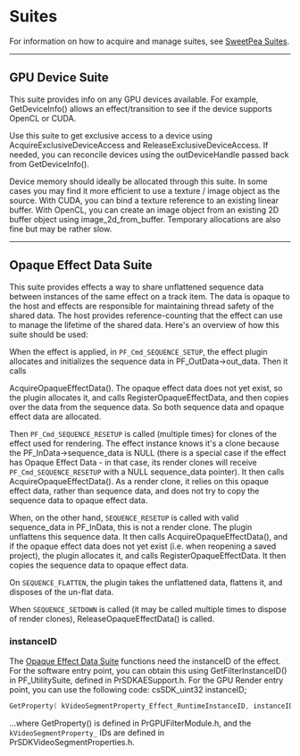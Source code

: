# Suites

For information on how to acquire and manage suites, see [SweetPea Suites](../universals/sweetpea-suites.md#universals-sweetpea-suites).

---

## GPU Device Suite

This suite provides info on any GPU devices available. For example, GetDeviceInfo() allows an effect/transition to see if the device supports OpenCL or CUDA.

Use this suite to get exclusive access to a device using AcquireExclusiveDeviceAccess and ReleaseExclusiveDeviceAccess. If needed, you can reconcile devices using the outDeviceHandle passed back from GetDeviceInfo().

Device memory should ideally be allocated through this suite. In some cases you may find it more efficient to use a texture / image object as the source. With CUDA, you can bind a texture reference to an existing linear buffer. With OpenCL, you can create an image object from an existing 2D buffer object using image_2d_from_buffer. Temporary allocations are also fine but may be rather slow.

---

## Opaque Effect Data Suite

This suite provides effects a way to share unflattened sequence data between instances of the same effect on a track item. The data is opaque to the host and effects are responsible for maintaining thread safety of the shared data. The host provides reference-counting that the effect can use to manage the lifetime of the shared data. Here's an overview of how this suite should be used:

When the effect is applied, in `PF_Cmd_SEQUENCE_SETUP`, the effect plugin allocates and initializes the sequence data in PF_OutData->out_data. Then it calls

AcquireOpaqueEffectData(). The opaque effect data does not yet exist, so the plugin allocates it, and calls RegisterOpaqueEffectData, and then copies over the data from the sequence data. So both sequence data and opaque effect data are allocated.

Then `PF_Cmd_SEQUENCE_RESETUP` is called (multiple times) for clones of the effect used for rendering. The effect instance knows it's a clone because the PF_InData->sequence_data is NULL (there is a special case if the effect has Opaque Effect Data - in that case, its render clones will receive `PF_Cmd_SEQUENCE_RESETUP` with a NULL sequence_data pointer). It then calls AcquireOpaqueEffectData(). As a render clone, it relies on this opaque effect data, rather than sequence data, and does not try to copy the sequence data to opaque effect data.

When, on the other hand, `SEQUENCE_RESETUP` is called with valid sequence_data in PF_InData, this is not a render clone. The plugin unflattens this sequence data. It then calls AcquireOpaqueEffectData(), and if the opaque effect data does not yet exist (i.e. when reopening a saved project), the plugin allocates it, and calls RegisterOpaqueEffectData. It then copies the sequence data to opaque effect data.

On `SEQUENCE_FLATTEN`, the plugin takes the unflattened data, flattens it, and disposes of the un-flat data.

When `SEQUENCE_SETDOWN` is called (it may be called multiple times to dispose of render clones), ReleaseOpaqueEffectData() is called.

### instanceID

The [Opaque Effect Data Suite](#gpu-effects-transitions-suites-opaque-effect-data-suite) functions need the instanceID of the effect. For the software entry point, you can obtain this using GetFilterInstanceID() in PF_UtilitySuite, defined in PrSDKAESupport.h. For the GPU Render entry point, you can use the following code: csSDK_uint32 instanceID;

```cpp
GetProperty( kVideoSegmentProperty_Effect_RuntimeInstanceID, instanceID);
```

…where GetProperty() is defined in PrGPUFilterModule.h, and the `kVideoSegmentProperty_` IDs are defined in PrSDKVideoSegmentProperties.h.
